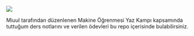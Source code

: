 <a href="https://miuul.com/?gclid=CjwKCAjwx7GYBhB7EiwA0d8oe8TRRAlu55MTvYmlvtzLStKnrysfyr0f0HTtDYKfB4tS8tkPNFTRShoChxkQAvD_BwE"><img src="https://www.miuul.com/image/theme/logo-white.png" class="center"></a>


Miuul tarafından düzenlenen Makine Öğrenmesi Yaz Kampı kapsamında tuttuğum ders notlarını ve verilen ödevleri bu repo içerisinde bulabilirsiniz.
